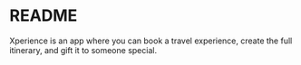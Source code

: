 # README

Xperience is an app where you can book a travel experience, create the full itinerary, and gift it to someone special.


